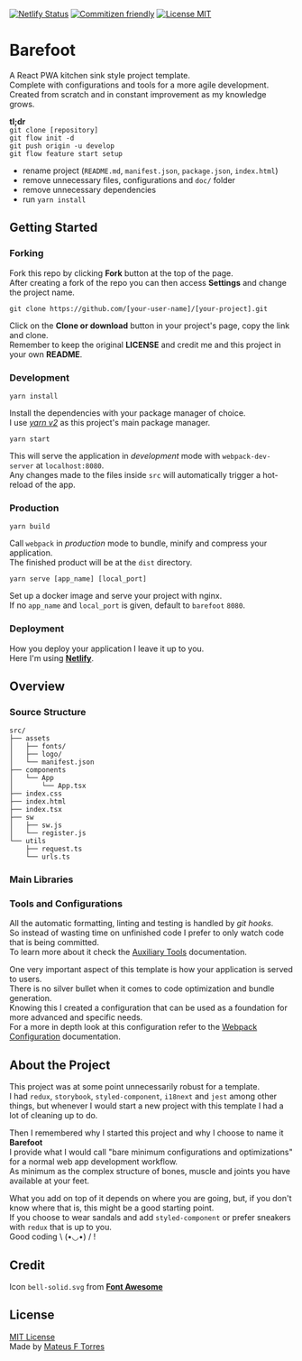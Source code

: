 [![Netlify Status](https://api.netlify.com/api/v1/badges/ba3f22ea-0790-413a-be14-7ccf8972d61f/deploy-status)](https://app.netlify.com/sites/barefoot/deploys)
[![Commitizen friendly](https://img.shields.io/badge/commitizen-friendly-brightgreen.svg)](http://commitizen.github.io/cz-cli/)
[![License MIT](https://img.shields.io/github/license/mashape/apistatus.svg)](https://github.com/mateus-f-torres/barefoot/blob/master/LICENSE)

# Barefoot

A React PWA kitchen sink style project template.  
Complete with configurations and tools for a more agile development.  
Created from scratch and in constant improvement as my knowledge grows.

**tl;dr**  
`git clone [repository]`  
`git flow init -d`  
`git push origin -u develop`  
`git flow feature start setup`

- rename project (`README.md`, `manifest.json`, `package.json`, `index.html`)
- remove unnecessary files, configurations and `doc/` folder
- remove unnecessary dependencies
- run `yarn install`

## Getting Started

### Forking

Fork this repo by clicking **Fork** button at the top of the page.  
After creating a fork of the repo you can then access **Settings** and change the project name.

```
git clone https://github.com/[your-user-name]/[your-project].git
```

Click on the **Clone or download** button in your project's page, copy the link and clone.  
Remember to keep the original **LICENSE** and credit me and this project in your own **README**.

### Development

```
yarn install
```

Install the dependencies with your package manager of choice.  
I use [*yarn v2*](https://yarnpkg.com/) as this project's main package manager.  

```
yarn start
```

This will serve the application in _development_ mode with `webpack-dev-server` at `localhost:8080`.  
Any changes made to the files inside `src` will automatically trigger a hot-reload of the app.

### Production

```
yarn build
```

Call `webpack` in _production_ mode to bundle, minify and compress your application.  
The finished product will be at the `dist` directory.

```
yarn serve [app_name] [local_port]
```

Set up a docker image and serve your project with nginx.  
If no `app_name` and `local_port` is given, default to `barefoot` `8080`.

### Deployment

How you deploy your application I leave it up to you.  
Here I'm using [**Netlify**](https://www.netlify.com/).

## Overview

### Source Structure

```
src/
├── assets
│   ├── fonts/
│   ├── logo/
│   └── manifest.json
├── components
│   └── App
│       └── App.tsx
├── index.css
├── index.html
├── index.tsx
├── sw
│   ├── sw.js
│   └── register.js
└── utils
    ├── request.ts
    └── urls.ts
```

### Main Libraries



### Tools and Configurations

All the automatic formatting, linting and testing is handled by _git hooks_.  
So instead of wasting time on unfinished code I prefer to only watch code that is being committed.  
To learn more about it check the [Auxiliary Tools](https://github.com/mateus-f-torres/barefoot/blob/master/doc/tools.md) documentation.

One very important aspect of this template is how your application is served to users.  
There is no silver bullet when it comes to code optimization and bundle generation.  
Knowing this I created a configuration that can be used as a foundation for more advanced and specific needs.  
For a more in depth look at this configuration refer to the [Webpack Configuration](https://github.com/mateus-f-torres/barefoot/blob/master/doc/webpack.md) documentation.

## About the Project

This project was at some point unnecessarily robust for a template.  
I had `redux`, `storybook`, `styled-component`, `i18next` and `jest` among other things, but whenever I would start a new project with this template I had a lot of cleaning up to do.

Then I remembered why I started this project and why I choose to name it **Barefoot**  
I provide what I would call "bare minimum configurations and optimizations" for a normal web app development workflow.  
As minimum as the complex structure of bones, muscle and joints you have available at your feet.

What you add on top of it depends on where you are going, but, if you don't know where that is, this might be a good starting point.  
If you choose to wear sandals and add `styled-component` or prefer sneakers with `redux` that is up to you.  
Good coding \ (•◡•) / !

## Credit
Icon `bell-solid.svg` from [**Font Awesome**](https://fontawesome.com/license)

## License

[MIT License](./LICENSE)  
Made by [Mateus F Torres](https://github.com/mateus-f-torres)

